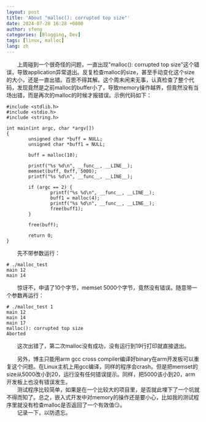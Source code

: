 ```yaml
---
layout: post
title: 'About "malloc(): corrupted top size"'
date: 2024-07-28 16:28 +0800
author: sfeng
categories: [Blogging, Dev]
tags: [linux, malloc]
lang: zh
---
```


&emsp;&emsp;上周碰到一个很奇怪的问题，一直出现"malloc(): corrupted top size"这个错误，导致application异常退出。反复检查malloc的size，甚至手动变化这个size的大小，还是一直出错。百思不得其解。这个周末闲来无事，认真检查了整个代码，发现竟然是之前malloc的buffer小了，导致memory操作越界，但竟然没有当场出错，而是再次的malloc的时候才报错误。示例代码如下：  

```shell
#include <stdlib.h>
#include <stdio.h>
#include <string.h>

int main(int argc, char *argv[])
{
        unsigned char *buff = NULL;
        unsigned char *buff1 = NULL;

        buff = malloc(10);

        printf("%s %d\n", __func__, __LINE__);
        memset(buff, 0xff, 5000);
        printf("%s %d\n", __func__, __LINE__);

        if (argc == 2) {
                printf("%s %d\n", __func__, __LINE__);
                buff1 = malloc(4);
                printf("%s %d\n", __func__, __LINE__);
                free(buff1);
        }

        free(buff);

        return 0;
}
```

&emsp;&emsp;先不带参数运行：  
```shell
# ./malloc_test  
main 12
main 14
```

&emsp;&emsp;惊讶不，申请了10个字节，memset 5000个字节，竟然没有错误。随意带一个参数再运行： 

```shell
# ./malloc_test 1
main 12
main 14
main 17
malloc(): corrupted top size
Aborted
```

&emsp;&emsp;这次出错了，第二次malloc没有成功，没有运行到19行打印就直接退出。  

&emsp;&emsp;另外，博主只能用arm gcc cross compiler编译好binary在arm开发板可以重复这个问题。在Linux主机上用gcc编译，同样的程序会crash。但是把memset的size从5000改小到20，运行没有任何错误提示。同样，把5000该小到20，arm开发板上也没有错误发生。  
&emsp;&emsp;测试程序比较简单，如果是在一个比较大的项目里，是否就此埋下了一个坑就不得而知了。总之，嵌入式开发中对memory的操作还是要小心，比如我的测试程序里就没有检查malloc是否返回了一个有效值:smirk:。  
&emsp;&emsp;记录一下，以防遗忘。